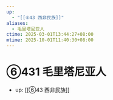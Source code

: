 ```yaml
---
up:
  - "[[⑥43 西非民族]]"
aliases:
  - 毛里塔尼亚人
ctime: 2025-03-01T13:44:27+08:00
mtime: 2025-10-01T11:40:30+08:00
---
```


# ⑥431 毛里塔尼亚人

- up: [[⑥43 西非民族]]
